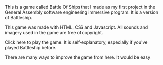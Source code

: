 This is a game called Battle Of Ships that I made as my first project in the General Assembly software engineering immersive program. It is a version of Battleship.




This game was made with HTML, CSS and Javascript. All sounds and imagery used in the game are free of copyright.

Click here to play the game. It is self-explanatory, especially if you've played Battleship before.

There are many ways to improve the game from here. It would be easy

